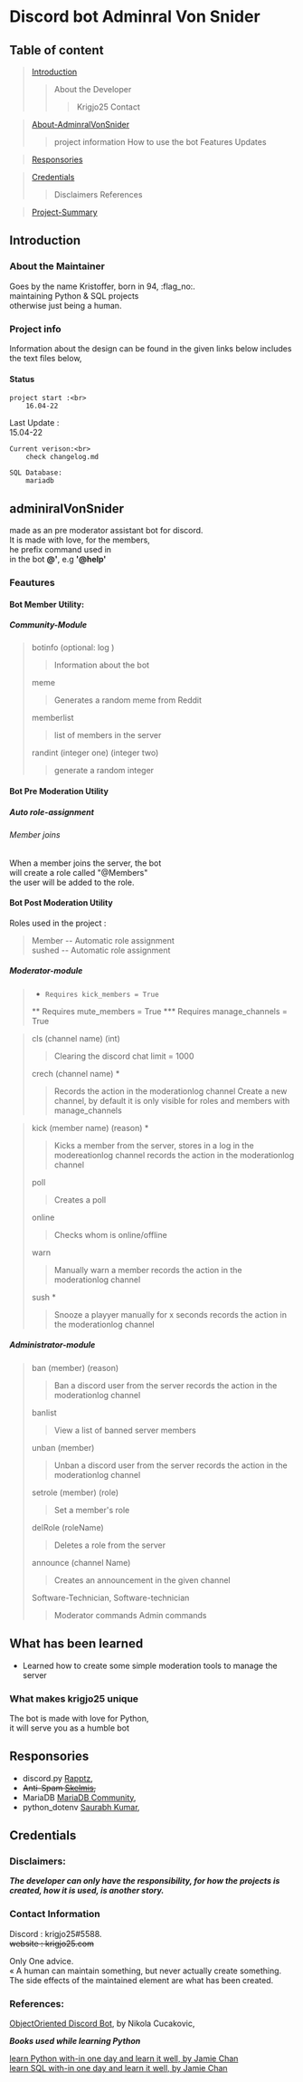 # Discord bot Adminral Von Snider

## Table of content

> [Introduction](#Introduction)
>> About the Developer
>>> Krigjo25
>>> Contact

> [About-AdminralVonSnider](#About-VonSnider)
>> project information 
>> How to use the bot
>> Features
>> Updates

> [Responsories](#Responsories)

> [Credentials](#Credentials)
>> Disclaimers
>> References

> [Project-Summary](#project-Summary)

## Introduction

### About the Maintainer

Goes by the name Kristoffer, born in 94, :flag_no:.<br>
maintaining Python & SQL projects<br>
otherwise just being a human.

### Project info

Information about the design can be found in the given links below
includes the text files below,

#### Status

    project start :<br>
        16.04-22

   Last Update :<br>
        15.04-22

    Current verison:<br>
        check changelog.md

    SQL Database:
        mariadb

## adminiralVonSnider

made as an pre moderator assistant bot for discord.<br> 
It is made with love, for the members, <br>
he prefix command used in<br>
in the bot  **@'**, e.g **'@help'**

### Feautures

#### Bot Member Utility:

##### Community-Module

> botinfo (optional: log )
>> Information about the bot
>
> meme
>> Generates a random meme from Reddit
>
> memberlist
>> list of members in the server
>
> randint (integer one) (integer two)
>> generate a random integer

#### Bot Pre Moderation Utility

##### Auto role-assignment

###### Member joins

When a member joins the server, the bot<br> 
will create a role called "@Members"<br>
the user will be added to the role.<br>


#### Bot Post Moderation Utility

Roles used in the project :

> Member        --  Automatic role assignment<br>
> sushed        --  Automatic role assignment <br>


##### Moderator-module

> *     Requires kick_members = True 
> **    Requires mute_members = True
> ***   Requires manage_channels = True

>   cls (channel name) (int)
>> Clearing the discord chat limit = 1000
>
>   crech (channel name) *
>>  Records the action in the moderationlog channel
>>  Create a new channel, by default it is only visible for roles and members with manage_channels

>   kick (member name) (reason) *
>> Kicks a member from the server, stores in a log in the modereationlog channel
>> records the action in the moderationlog channel
>
>   poll
>> Creates a poll
>
>   online
>>  Checks whom is online/offline
>
>   warn
>>  Manually warn a member
>> records the action in the moderationlog channel
>
>   sush *
>> Snooze a playyer manually for x seconds
>> records the action in the moderationlog channel

##### Administrator-module

> ban (member) (reason)
>> Ban a discord user from the server
>> records the action in the moderationlog channel
>
> banlist
>> View a list of banned server members
>                           
> unban (member)
>> Unban a discord user from the server
>> records the action in the moderationlog channel
>
>   setrole (member) (role)
>> Set a member's role
>
>   delRole (roleName)
>> Deletes a role from the server
>
>   announce (channel Name)
>> Creates an announcement in the given channel
>
>
> Software-Technician, Software-technician
>> Moderator commands
>> Admin commands

## What has been learned

*  Learned how to create some simple moderation tools to manage the server


### What makes krigjo25 unique

The bot is made with love for Python,<br> 
it will serve you as a humble bot


## Responsories

- discord.py [Rapptz](https://github.com/Rapptz/discord.py),  <br>
- ~~Anti-Spam [Skelmis](https://github.com/Skelmis/DPY-Anti-Spam/commits?author=Skelmis),~~<br>
- MariaDB [MariaDB Community](https://github.com/mariadb-corporation/mariadb-connector-python), <br>
- python_dotenv [Saurabh Kumar](https://github.com/motdotla/dotenv),<br>


 

## Credentials

### Disclaimers:

***The developer can only have the responsibility, for how the projects is created, how it is used,  is another story.***

### Contact Information

Discord : krigjo25#5588.<br>
~~website : krigjo25.com~~

Only One advice.<br>
« A human can maintain something, but never actually create something. The side effects of the maintained element are what has been created.

### References:

[ObjectOriented Discord Bot](https://nik.re/posts/2021-09-25/object_oriented_discord_bot), by Nikola Cucakovic,

***Books used while learning Python***

[learn Python with-in one day and learn it well, by Jamie Chan](https://learncodingfast.com/)<br>
[learn SQL with-in one day and learn it well, by Jamie Chan](https://learncodingfast.com/)